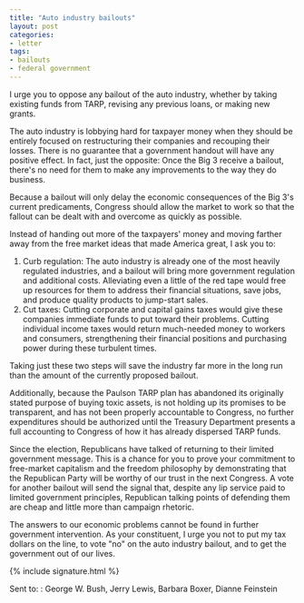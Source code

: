 ```yaml
---
title: "Auto industry bailouts"
layout: post
categories:
- letter
tags:
- bailouts
- federal government
---
```


I urge you to oppose any bailout of the auto industry, whether by taking existing funds from TARP, revising any previous loans, or making new grants.

The auto industry is lobbying hard for taxpayer money when they should be entirely focused on restructuring their companies and recouping their losses. There is no guarantee that a government handout will have any positive effect. In fact, just the opposite: Once the Big 3 receive a bailout, there's no need for them to make any improvements to the way they do business.

Because a bailout will only delay the economic consequences of the Big 3's current predicaments, Congress should allow the market to work so that the fallout can be dealt with and overcome as quickly as possible.

Instead of handing out more of the taxpayers' money and moving farther away from the free market ideas that made America great, I ask you to:

1. Curb regulation: The auto industry is already one of the most heavily regulated industries, and a bailout will bring more government regulation and additional costs. Alleviating even a little of the red tape would free up resources for them to address their financial situations, save jobs, and produce quality products to jump-start sales.
2. Cut taxes: Cutting corporate and capital gains taxes would give these companies immediate funds to put toward their problems. Cutting individual income taxes would return much-needed money to workers and consumers, strengthening their financial positions and purchasing power during these turbulent times.

Taking just these two steps will save the industry far more in the long run than the amount of the currently proposed bailout.

Additionally, because the Paulson TARP plan has abandoned its originally stated purpose of buying toxic assets, is not holding up its promises to be transparent, and has not been properly accountable to Congress, no further expenditures should be authorized until the Treasury Department presents a full accounting to Congress of how it has already dispersed TARP funds.

Since the election, Republicans have talked of returning to their limited government message. This is a chance for you to prove your commitment to free-market capitalism and the freedom philosophy by demonstrating that the Republican Party will be worthy of our trust in the next Congress. A vote for another bailout will send the signal that, despite any lip service paid to limited government principles, Republican talking points of defending them are cheap and little more than campaign rhetoric.

The answers to our economic problems cannot be found in further government intervention. As your constituent, I urge you not to put my tax dollars on the line, to vote "no" on the auto industry bailout, and to get the government out of our lives.

{% include signature.html %}

Sent to:
: George W. Bush, Jerry Lewis, Barbara Boxer, Dianne Feinstein
